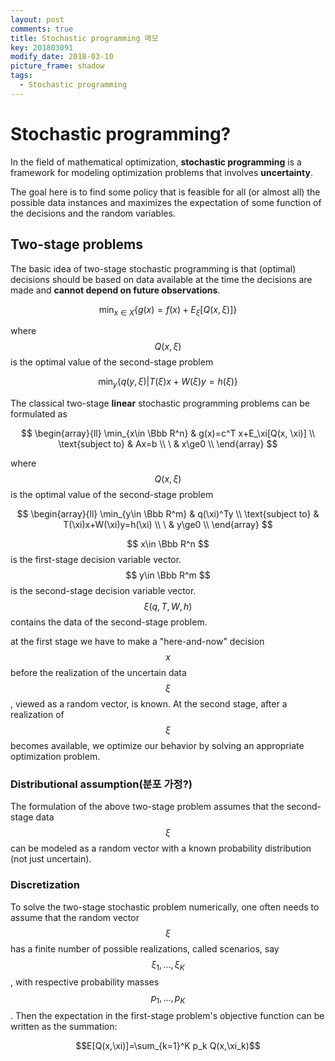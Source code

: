 ```yaml
---
layout: post
comments: true
title: Stochastic programming 메모
key: 201803091
modify_date: 2018-03-10
picture_frame: shadow
tags:
  - Stochastic programming
---
```

# Stochastic programming?
In the field of mathematical optimization, **stochastic programming**
is a framework for modeling optimization problems that involves **uncertainty**.

The goal here is to find some policy that is feasible for all
(or almost all) the possible data instances and maximizes the expectation
of some function of the decisions and the random variables.

<!--more-->

## Two-stage problems
The basic idea of two-stage stochastic programming is that (optimal)
decisions should be based on data available at the time the decisions
are made and **cannot depend on future observations**.

$$\min_{x\in X}{\{g(x)=f(x)+E_\xi[Q(x, \xi)]\}}$$

where $$Q(x, \xi)$$ is the optimal value of the second-stage problem

$$\min_{y}{\{q(y, \xi) | T(\xi)x+W(\xi)y=h(\xi)\}}$$

The classical two-stage **linear** stochastic programming problems can be formulated as

$$
    \begin{array}{ll}
    \min_{x\in \Bbb R^n} & g(x)=c^T x+E_\xi[Q(x, \xi)] \\
    \text{subject to} & Ax=b \\
    \ & x\ge0 \\
    \end{array}
$$
 
where $$Q(x, \xi)$$ is the optimal value of the second-stage problem

$$
    \begin{array}{ll}
    \min_{y\in \Bbb R^m} & q(\xi)^Ty \\
    \text{subject to} & T(\xi)x+W(\xi)y=h(\xi) \\
    \ & y\ge0 \\
    \end{array}
$$
 
$$ x\in \Bbb R^n $$ is the first-stage decision variable vector. <br>
$$ y\in \Bbb R^m $$ is the second-stage decision variable vector. <br>
$$ \xi(q, T, W, h) $$ contains the data of the second-stage problem. <br>

at the first stage we have to make a "here-and-now" decision $$x$$ before the realization of the uncertain data $$\xi$$,
viewed as a random vector, is known. At the second stage, after a realization of $$\xi$$ becomes available,
we optimize our behavior by solving an appropriate optimization problem.

### Distributional assumption(분포 가정?)
The formulation of the above two-stage problem assumes that the second-stage data $$\xi$$ can be modeled as
a random vector with a known probability distribution (not just uncertain).

### Discretization
To solve the two-stage stochastic problem numerically, one often needs to assume that the random vector $$\xi$$
has a finite number of possible realizations, called scenarios, say $$\xi_1,...,\xi_K$$, with respective probability masses
$$p_1,...,p_K$$. Then the expectation in the first-stage problem's objective function can be written as the summation:

$$E[Q(x,\xi)]=\sum_{k=1}^K p_k Q(x,\xi_k)$$












